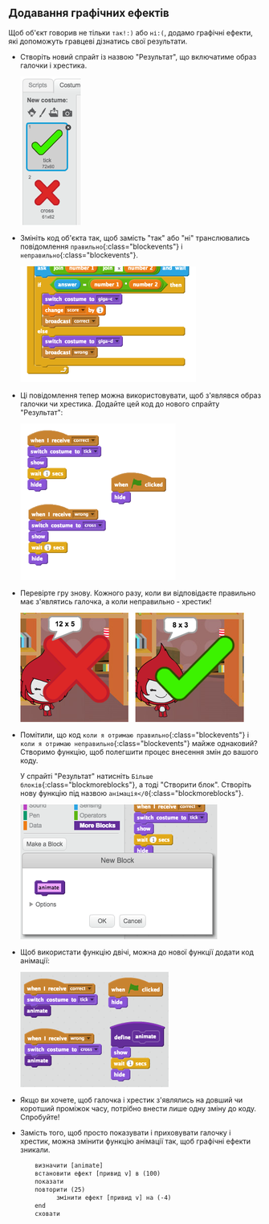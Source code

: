 ## Додавання графічних ефектів

Щоб об'єкт говорив не тільки `так!:)` або `ні:(`, додамо графічні ефекти, які допоможуть гравцеві дізнатись свої результати.

+ Створіть новий спрайт із назвою "Результат", що включатиме образ галочки і хрестика.
    
    ![знімок екрану](images/brain-result.png)

+ Змініть код об'єкта так, щоб замість "так" або "ні" транслювались повідомлення `правильно`{:class="blockevents"} і `неправильно`{:class="blockevents"}.
    
    ![знімок екрану](images/brain-broadcast-answer.png)

+ Ці повідомлення тепер можна використовувати, щоб з'являвся образ галочки чи хрестика. Додайте цей код до нового спрайту "Результат":
    
    ![знімок екрану](images/brain-show-answer.png)

+ Перевірте гру знову. Кожного разу, коли ви відповідаєте правильно має з'являтись галочка, а коли неправильно - хрестик!
    
    ![знімок екрану](images/brain-test-answer.png)

+ Помітили, що код `коли я отримаю правильно`{:class="blockevents"} і `коли я отримаю неправильно`{:class="blockevents"} майже однаковий? Cтворимо функцію, щоб полегшити процес внесення змін до вашого коду.
    
    У спрайті "Результат" натисніть `Більше блоків`{:class="blockmoreblocks"}, а тоді "Створити блок". Створіть нову функцію під назвою `анімація</0`{:class="blockmoreblocks"}.
    
    ![знімок екрану](images/brain-animate-function.png)

+ Щоб використати функцію двічі, можна до нової функції додати код анімації:
    
    ![знімок екрану](images/brain-use-function.png)

+ Якщо ви хочете, щоб галочка і хрестик з'являлись на довший чи коротший проміжок часу, потрібно внести лише одну зміну до коду. Спробуйте!

+ Замість того, щоб просто показувати і приховувати галочку і хрестик, можна змінити функцію анімації так, щоб графічні ефекти зникали.
    
    ```blocks
        визначити [animate]
        встановити ефект [привид v] в (100)
        показати
        повторити (25) 
              змінити ефект [привид v] на (-4)
        end
        сховати
    ```
